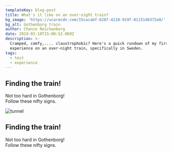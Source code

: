 ```yaml
---
templateKey: blog-post
title: What's it like on an over-night train?
bg_image: 'https://ucarecdn.com/15cacabf-628f-4110-919f-81151d6372e8/'
bg_alt: Gothenborg train
author: Chance Reichenberg
date: 2019-03-10T15:00:52.069Z
description: >-
  Cramped, comfy,.... claustrophobic? Here's a quick rundown of my first
  experience on an over-night train, specifically in Sweden.
tags:
  - test
  - experience
---
```

<div>
<h2 id="1">Finding the train!</h2>
<p>
Not too hard in Gothenborg!
<br/>
Follow these nifty signs.
</p>
</div>

![tunnel](https://ucarecdn.com/9a4a6534-9c6f-4e03-b1aa-f4eec8807537/)

<div>
<h2 id="2">Finding the train!</h2>
<p>
Not too hard in Gothenborg!
<br/>
Follow these nifty signs.
</p>
</div>
